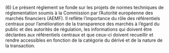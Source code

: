 (6) Le présent règlement se fonde sur les projets de normes techniques de réglementation soumis à la Commission par l’Autorité européenne des marchés financiers (AEMF). Il reflète l’importance du rôle des référentiels centraux pour l’amélioration de la transparence des marchés à l’égard du public et des autorités de régulation, les informations qui doivent être déclarées aux référentiels centraux et que ceux-ci doivent recueillir et rendre accessibles en fonction de la catégorie du dérivé et de la nature de la transaction.
